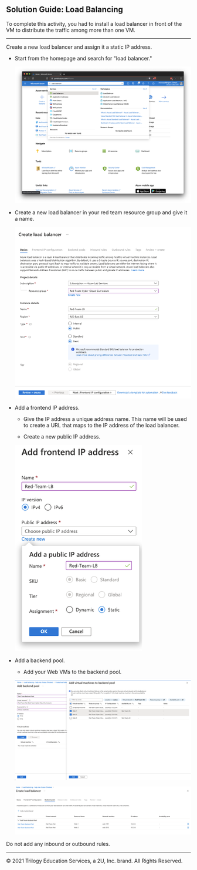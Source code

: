 ## Solution Guide: Load Balancing

To complete this activity, you had to install a load balancer in front of the VM to distribute the traffic among more than one VM.

---

Create a new load balancer and assign it a static IP address.

- Start from the homepage and search for "load balancer."

    ![](../../../Images/Load-Balancer/LBSearch.png)

- Create a new load balancer in your red team resource group and give it a name.

    ![](../../../Images/Load-Balancer/CreateLB.png)

- Add a frontend IP address.

	- Give the IP address a unique address name. This name will be used to create a URL that maps to the IP address of the load balancer.

	- Create a new public IP address.

    ![](../../../Images/Load-Balancer/AddIP.png)

- Add a backend pool.

     - Add your Web VMs to the backend pool.

	![](../../../Images/Load-Balancer/backendPool.png)

	![](../../../Images/Load-Balancer/backendpool2.png)

Do not add any inbound or outbound rules.

---
© 2021 Trilogy Education Services, a 2U, Inc. brand. All Rights Reserved.
